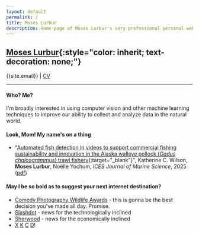 ```yaml
---
layout: default
permalink: /
title: Moses Lurbur
description: Home page of Moses Lurbur's very professional personal website
---
```


## [Moses Lurbur](/){:style="color: inherit; text-decoration: none;"}
{{site.email}} | [CV]({{url}}/cv)

---

#### Who? Me?
I'm broadly interested in using computer vision and other machine learning techniques to improve our ability to collect and analyze data in the natural world.

#### Look, Mom! My name's on a thing
- "[Automated fish detection in videos to support commercial fishing sustainability and innovation in the Alaska walleye pollock (_Gadus chalcogrammus_) trawl fishery](https://academic.oup.com/icesjms/article/82/9/fsaf168/8262706){:target="_blank"}", Katherine C. Wilson, **Moses Lurbur**, Noëlle Yochum, _ICES Journal of Marine Science_, 2025 ([pdf]({{url}}/static/salmon_detection_2025.pdf))

#### May I be so bold as to suggest your next internet destination?

- [Comedy Photography Wildlife Awards](https://www.comedywildlifephoto.com/gallery/finalists/) - this is gonna be the best decision you've made all day. Promise.
- [Slashdot](https://slashdot.org/) - news for the technologically inclined
- [Sherwood](https://sherwood.news/) - news for the economically inclined
- [X](https://xkcd.com/2456/) [K](https://xkcd.com/2142/) [C](https://xkcd.com/2134/) [D](https://xkcd.com/2090/)!